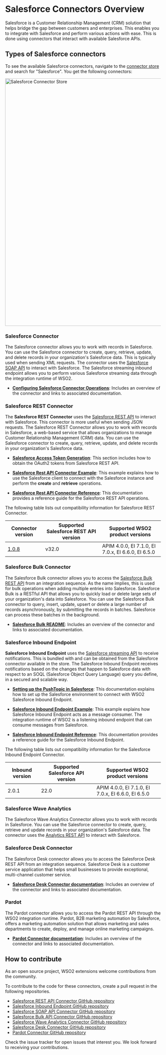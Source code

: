 # Salesforce Connectors Overview

Salesforce is a Customer Relationship Management (CRM) solution that helps bridge the gap between customers and enterprises. This enables you to integrate with Salesforce and perform various actions with ease. This is done using connectors that interact with available Salesforce APIs. 

## Types of Salesforce connectors

To see the available Salesforce connectors, navigate to the [connector store](https://store.wso2.com/store/assets/esbconnector/list) and search for "Salesforce". You get the following connectors:

<img src="{{base_path}}/assets/img/integrate/connectors/sf-connector-store.png" title="Salesforce Connector Store" width="800" alt="Salesforce Connector Store"/>

### Salesforce Connector

The Salesforce connector allows you to work with records in Salesforce. You can use the Salesforce connector to create, query, retrieve, update, and delete records in your organization's Salesforce data. This is typically used when sending XML requests. The connector uses the [Salesforce SOAP API](http://www.salesforce.com/us/developer/docs/api/) to interact with Salesforce. The Salesforce streaming inbound endpoint allows you to perform various Salesforce streaming data through the integration runtime of WSO2.

* **[Configuring Salesforce Connector Operations](https://wso2docs.atlassian.net/wiki/spaces/ESBCONNECTORS/pages/50861838/Configuring+Salesforce+Connector+Operations)**: Includes an overview of the connector and links to associated documentation.

### Salesforce REST Connector

The **Salesforce REST Connector** uses the [Salesforce REST API](https://developer.salesforce.com/docs/atlas.en-us.api_rest.meta/api_rest/intro_what_is_rest_api.htm) to interact with Salesforce. This connector is more useful when sending JSON requests. The Salesforce REST Connector allows you to work with records in Salesforce, a web-based service that allows organizations to manage Customer Relationship Management (CRM) data. You can use the Salesforce connector to create, query, retrieve, update, and delete records in your organization's Salesforce data.

* **[Salesforce Access Token Generation]({{base_path}}/includes/reference/connectors/salesforce-connectors/sf-access-token-generation/)**: This section includes how to obtain the OAuth2 tokens from Salesforce REST API.

* **[Salesforce Rest API Connector Example]({{base_path}}/reference/connectors/salesforce-connectors/sf-rest-connector-example/)**: This example explains how to use the Salesforce client to connect with the Salesforce instance and perform the **create** and **retrieve** operations.

* **[Salesforce Rest API Connector Reference]({{base_path}}/reference/connectors/salesforce-connectors/sf-rest-connector-config/)**: This documentation provides a reference guide for the Salesforce REST API operations.
  
The following table lists out compatibility information for Salesforce REST Connector.

| Connector version | Supported Salesforce REST API version | Supported WSO2 product versions |
| ------------- | ------------- | ------------- |
| [1.0.8](https://github.com/wso2-extensions/esb-connector-salesforcerest/tree/org.wso2.carbon.connector.salesforcerest-1.0.8) | v32.0 | APIM 4.0.0, EI 7.1.0, EI 7.0.x, EI 6.6.0, EI 6.5.0 |

### Salesforce Bulk Connector

The Salesforce Bulk connector allows you to access the [Salesforce Bulk REST API](https://developer.salesforce.com/docs/atlas.en-us.api_asynch.meta/api_asynch/) from an integration sequence. As the name implies, this is used for bulk operations when adding multiple entries into Salesforce. Salesforce Bulk is a RESTful API that allows you to quickly load or delete large sets of your organization's data into Salesforce. You can use the Salesforce Bulk connector to query, insert, update, upsert or delete a large number of records asynchronously, by submitting the records in batches. Salesforce can process these batches in the background.

* **[Salesforce Bulk README](https://github.com/wso2-extensions/esb-connector-salesforcebulk/tree/org.wso2.carbon.connector.salesforcebulk-1.0.3/docs)**: Includes an overview of the connector and links to associated documentation.

### Salesforce Inbound Endpoint  

**Salesforce Inbound Endpoint**  uses the [Salesforce streaming API](https://developer.salesforce.com/docs/atlas.en-us.api_streaming.meta/api_streaming/intro_stream.htm) to receive notifications. This is bundled with and can be obtained from the Salesforce connector available in the store. The Salesforce Inbound Endpoint receives notifications based on the changes that happen to Salesforce data with respect to an SOQL (Salesforce Object Query Language) query you define, in a secured and scalable way.

* **[Setting up the PushTopic in Salesforce]({{base_path}}/reference/connectors/salesforce-connectors/sf-inbound-endpoint-configuration/)**: This documentation explains how to set up the Salesforce environment to connect with WSO2 Salesforce Inbound Endpoint. 

* **[Salesforce Inbound Endpoint Example]({{base_path}}/reference/connectors/salesforce-connectors/sf-inbound-endpoint-example/)**: This example explains how Salesforce Inbound Endpoint acts as a message consumer. The integration runtime of WSO2 is a listening inbound endpoint that can consume messages from Salesforce. 

* **[Salesforce Inbound Endpoint Reference]({{base_path}}/reference/connectors/salesforce-connectors/sf-inbound-endpoint-reference-configuration/)**: This documentation provides a reference guide for the Salesforce Inbound Endpoint.

The following table lists out compatibility information for the Salesforce Inbound Endpoint Connector.

| Inbound version  | Supported Salesforce API version | Supported WSO2 product versions |
| ------------- | ------------- | ------------- |
| 2.0.1| 22.0 | APIM 4.0.0, EI 7.1.0, EI 7.0.x, EI 6.6.0, EI 6.5.0 |

### Salesforce Wave Analytics

The Salesforce Wave Analytics Connector allows you to work with records in Salesforce. You can use the Salesforce connector to create, query, retrieve and update records in your organization's Salesforce data. The connector uses the [Analytics REST API](https://developer.salesforce.com/docs/atlas.en-us.bi_dev_guide_rest.meta/bi_dev_guide_rest/bi_rest_overview.htm) to interact with Salesforce.

### Salesforce Desk Connector

The Salesforce Desk connector allows you to access the Salesforce Desk REST API from an integration sequence. Salesforce Desk is a customer service application that helps small businesses to provide exceptional, multi-channel customer service. 

* **[Salesforce Desk Connector documentation](https://wso2docs.atlassian.net/wiki/spaces/ESBCONNECTORS/pages/50861401/Salesforce+Desk+Connector)**: Includes an overview of the connector and links to associated documentation.

### Pardot

The Pardot connector allows you to access the Pardot REST API through the WSO2 integration runtime. Pardot, B2B marketing automation by Salesforce, offers a marketing automation solution that allows marketing and sales departments to create, deploy, and manage online marketing campaigns.

* **[Pardot Connector documentation](https://wso2docs.atlassian.net/wiki/spaces/ESBCONNECTORS/pages/50862350/Pardot+Connector)**: Includes an overview of the connector and links to associated documentation.

## How to contribute

As an open source project, WSO2 extensions welcome contributions from the community. 

To contribute to the code for these connectors, create a pull request in the following repositories. 

* [Salesforce REST API Connector GitHub repository](https://github.com/wso2-extensions/esb-connector-salesforcerest) 
* [Salesforce Inbound Endpoint GitHub repository](https://github.com/wso2-extensions/esb-inbound-salesforce)
* [Salesforce SOAP API Connector GitHub repository](https://github.com/wso2-extensions/esb-connector-salesforce)
* [Salesforce Bulk API Connector GitHub repository](https://github.com/wso2-extensions/esb-connector-salesforcebulk)
* [Salesforce Wave Analytics Connector GitHub repository](https://github.com/wso2-extensions/esb-connector-salesforcewaveanalytics)
* [Salesforce Desk Connector GitHub repository](https://github.com/wso2-extensions/esb-connector-salesforcedesk)
* [Pardot Connector GitHub repository](https://github.com/wso2-extensions/esb-connector-pardot)

Check the issue tracker for open issues that interest you. We look forward to receiving your contributions.
